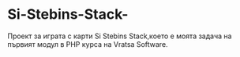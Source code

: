 # Si-Stebins-Stack-
Проект за играта с карти Si Stebins Stack,което е моята задача на първият модул в PHP курса на Vratsa Software.
